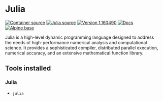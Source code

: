 # Julia

[![Container source](https://img.shields.io/static/v1?label=Container%20Source&message=GitHub&color=lightgrey&logo=github&style=flat-square)](https://github.com/MillironX/singularity-builds/tree/master/julia)
[![Julia source](https://img.shields.io/static/v1?label=Julia%20Source&message=GitHub&color=lightgrey&logo=github&style=flat-square)](https://github.com/JuliaLang/julia)
[![Version 1.160490](https://img.shields.io/static/v1?label=Latest%20version&message=1.6.2&color=yellowgreen&logo=linuxcontainers&style=flat-square)](https://cloud.sylabs.io/library/millironx/default/assembly_improvement)
[![Docs](https://img.shields.io/static/v1?label=Docs&message=web&color=blue&style=flat-square)](https://docs.julialang.org/en/v1.6.2/)
[![Alpine base](https://img.shields.io/static/v1?label=Base%20image&message=Alpine&color=0d597f&logo=alpinelinux&style=flat-square)](https://www.alpinelinux.org/)

Julia is a high-level dynamic programming language designed to address the needs of high-performance numerical analysis and computational science. It provides a sophisticated compiler, distributed parallel execution, numerical accuracy, and an extensive mathematical function library.

## Tools installed

### Julia

- `julia`
